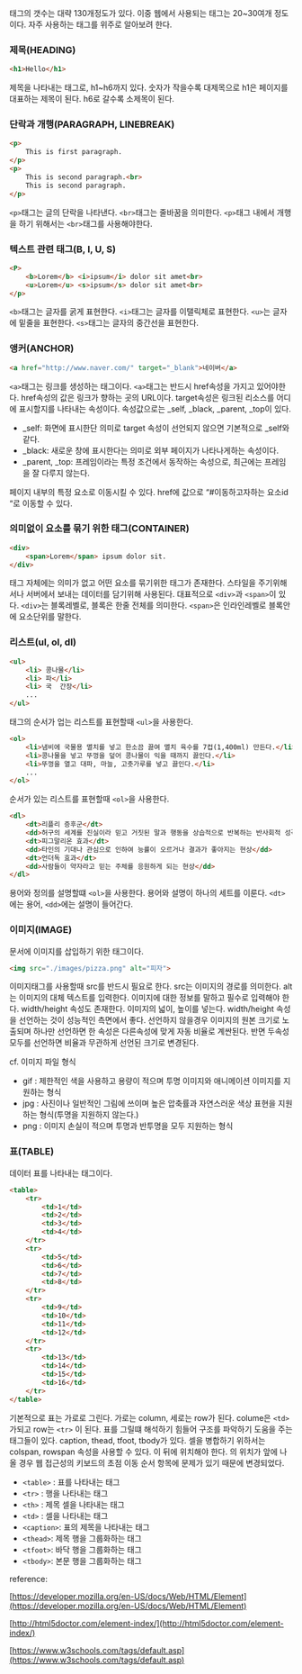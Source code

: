 태그의 갯수는 대략 130개정도가 있다. 이중 웹에서 사용되는 태그는 20~30여개 정도이다. 자주 사용하는 태그를 위주로 알아보려 한다.

### 제목(HEADING)

```html
<h1>Hello</h1>
```

제목을 나타내는 태그로, h1~h6까지 있다. 숫자가 작을수록 대제목으로 h1은 페이지를 대표하는 제목이 된다. h6로 갈수록 소제목이 된다.

### 단락과 개행(PARAGRAPH, LINEBREAK)

```html
<p>
    This is first paragraph.
</p>
<p>
    This is second paragraph.<br>
    This is second paragraph.
</p>
```

`<p>`태그는 글의 단락을 나타낸다. `<br>`태그는 줄바꿈을 의미한다. `<p>`태그 내에서 개행을 하기 위해서는 `<br>`태그를 사용해야한다.

### 텍스트 관련 태그(B, I, U, S)

```html
<P>
    <b>Lorem</b> <i>ipsum</i> dolor sit amet<br>
    <u>Lorem</u> <s>ipsum</s> dolor sit amet<br>
</p>
```

`<b>`태그는 글자를 굵게 표현한다. `<i>`태그는 글자를 이탤릭체로 표현한다. `<u>`는 글자에 밑줄을 표현한다. `<s>`태그는 글자의 중간선을 표현한다.

### 앵커(ANCHOR)

```html
<a href="http://www.naver.com/" target="_blank">네이버</a>
```

`<a>`태그는 링크를 생성하는 태그이다. `<a>`태그는 반드시 href속성을 가지고 있어야한다. href속성의 값은 링크가 향하는 곳의 URL이다. target속성은 링크된 리소스를 어디에 표시할지를 나타내는 속성이다. 속성값으로는 _self, _black, _parent, _top이 있다. 

- _self: 화면에 표시한단 의미로 target 속성이 선언되지 않으면 기본적으로 _self와 같다.
- _black: 새로운 창에 표시한다는 의미로 외부 페이지가 나타나게하는 속성이다.
- _parent, _top: 프레임이라는 특정 조건에서 동작하는 속성으로, 최근에는 프레임을 잘 다루지 않는다.

페이지 내부의 특정 요소로 이동시킬 수 있다. href에 값으로 “#이동하고자하는 요소id “로 이동할 수 있다.

### 의미없이 요소를 묶기 위한 태그(CONTAINER)

```html
<div>
    <span>Lorem</span> ipsum dolor sit.
</div>
```

태그 자체에는 의미가 없고 어떤 요소를 묶기위한 태그가 존재한다. 스타일을 주기위해서나 서버에서 보내는 데이터를 담기위해 사용된다. 대표적으로 `<div>`과 `<span>`이 있다. `<div>`는 블록레벨로, 블록은 한줄 전체를 의미한다. `<span>`은 인라인레벨로 블록안에 요소단위를 말한다. 

### 리스트(ul, ol, dl)

```html
<ul> 
    <li> 콩나물</li> 
    <li> 파</li> 
    <li> 국  간장</li> 
    ... 
</ul>
```

태그의 순서가 업는 리스트를 표현할때 `<ul>`을 사용한다.

```html
<ol>
    <li>냄비에 국물용 멸치를 넣고 한소끔 끓여 멸치 육수를 7컵(1,400ml) 만든다.</li>
    <li>콩나물을 넣고 뚜껑을 덮어 콩나물이 익을 때까지 끓인다.</li>
    <li>뚜껑을 열고 대파, 마늘, 고춧가루를 넣고 끓인다.</li>
    ...
</ol>
```

순서가 있는 리스트를 표현할때 `<ol>`을 사용한다.

```html
<dl>
    <dt>리플리 증후군</dt>
    <dd>허구의 세계를 진실이라 믿고 거짓된 말과 행동을 상습적으로 반복하는 반사회적 성격장애를 뜻하는 용어</dd>
    <dt>피그말리온 효과</dt>
    <dd>타인의 기대나 관심으로 인하여 능률이 오르거나 결과가 좋아지는 현상</dd>
    <dt>언더독 효과</dt>
    <dd>사람들이 약자라고 믿는 주체를 응원하게 되는 현상</dd>
</dl>
```

용어와 정의를 설명할떄 `<ol>`을 사용한다. 용어와 설명이 하나의 세트를 이룬다. `<dt>`에는 용어, `<dd>`에는 설명이 들어간다.

### 이미지(IMAGE)

문서에 이미지를 삽입하기 위한 태그이다.

```html
<img src="./images/pizza.png" alt="피자">
```

이미지태그를 사용할때 src를 반드시 필요로 한다. src는 이미지의 경로를 의미한다. alt는 이미지의 대체 텍스트를 입력한다. 이미지에 대한 정보를 말하고 필수로 입력해야 한다. width/height 속성도 존재한다. 이미지의 넓이, 높이를 넣는다. width/height 속성을 선언하는 것이 성능적인 측면에서 좋다. 선언하지 않을경우 이미지의 원본 크기로 노출되며 하나만 선언하면 한 속성은 다른속성에 맞게 자동 비율로 계싼된다. 반면 두속성 모두를 선언하면 비율과 무관하게 선언된 크기로 변경된다.

cf. 이미지 파일 형식

- gif : 제한적인 색을 사용하고 용량이 적으며 투명 이미지와 애니메이션 이미지를 지원하는 형식
- jpg : 사진이나 일반적인 그림에 쓰이며 높은 압축률과 자연스러운 색상 표현을 지원하는 형식(투명을 지원하지 않는다.)
- png : 이미지 손실이 적으며 투명과 반투명을 모두 지원하는 형식

### 표(TABLE)

데이터 표를 나타내는 태그이다.

```html
<table>
    <tr>
        <td>1</td>
        <td>2</td>
        <td>3</td>
        <td>4</td>
    </tr>
    <tr>
        <td>5</td>
        <td>6</td>
        <td>7</td>
        <td>8</td>
    </tr>
    <tr>
        <td>9</td>
        <td>10</td>
        <td>11</td>
        <td>12</td>
    </tr>
    <tr>
        <td>13</td>
        <td>14</td>
        <td>15</td>
        <td>16</td>
    </tr>
</table>
```
기본적으로 표는 가로로 그린다. 가로는 column, 세로는 row가 된다. colume은 `<td>`가되고 row는 `<tr>` 이 된다. 표를 그릴떄 해석하기 힘들어 구조를 파악하기 도움을 주는 태그들이 있다. caption, thead, tfoot, tbody가 있다. 셀을 병합하기 위하서는 colspan, rowspan 속성을 사용할 수 있다. <tfoot>이 <tbody> 뒤에 위치해야 한다. <tfoot>의 위치가 <tbody> 앞에 나올 경우 웹 접근성의 키보드의 초점 이동 순서 항목에 문제가 있기 때문에 변경되었다.

- `<table>` : 표를 나타내는 태그
- `<tr>` : 행을 나타내는 태그
- `<th>` : 제목 셀을 나타내는 태그
- `<td>` : 셀을 나타내는 태그
- `<caption>`: 표의 제목을 나타내는 태그
- `<thead>`: 제목 행을 그룹화하는 태그
- `<tfoot>`: 바닥 행을 그룹화하는 태그
- `<tbody>`: 본문 행을 그룹화하는 태그

reference:

[https://developer.mozilla.org/en-US/docs/Web/HTML/Element](https://developer.mozilla.org/en-US/docs/Web/HTML/Element)

[http://html5doctor.com/element-index/](http://html5doctor.com/element-index/)

[https://www.w3schools.com/tags/default.asp](https://www.w3schools.com/tags/default.asp)
